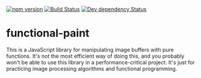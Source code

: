 [![npm version][npm-svg]][npm-url]
[![Build Status][travis-svg]][travis-url]
[![Dev dependency Status][david-devdeps-svg]][david-devdeps-url]

# functional-paint

This is a JavaScript library for manipulating image buffers with pure functions. It's not the most efficient way of doing this, and you probably won't be able to use this library in a performance-critical project. It's just for practicing image processing algorithms and functional programming.  

[npm-svg]: https://img.shields.io/npm/v/functional-paint.svg
[npm-url]: https://www.npmjs.com/package/functional-paint
[travis-svg]: https://travis-ci.org/andormade/functional-paint.svg?branch=master
[travis-url]: https://travis-ci.org/andormade/functional-paint
[david-devdeps-svg]: https://david-dm.org/andormade/functional-paint/dev-status.svg
[david-devdeps-url]: https://david-dm.org/andormade/functional-paint#info=devDependencies
